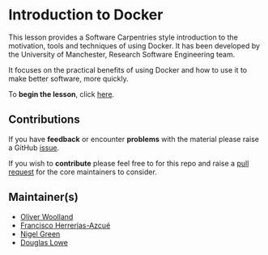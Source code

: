 # Introduction to Docker

This lesson provides a Software Carpentries style introduction to the motivation, tools and techniques of using Docker.
It has been developed by the University of Manchester, Research Software Engineering team.

It focuses on the practical benefits of using Docker and how to use it to make better software, more quickly.

To **begin the lesson**, click [here](https://uomresearchit.github.io/docker-introduction/). 

## Contributions

If you have **feedback** or encounter **problems** with the material please raise a GitHub [issue](https://github.com/UoMResearchIT/docker-introduction/issues).

If you wish to **contribute** please feel free to for this repo and raise a [pull request](https://github.com/UoMResearchIT/docker-introduction/pulls) for the core maintainers to consider.

## Maintainer(s)

- [Oliver Woolland]()
- [Francisco Herrerías-Azcué]()
- [Nigel Green]()
- [Douglas Lowe]()
